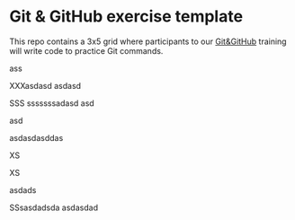 # Git & GitHub exercise template

This repo contains a 3x5 grid where participants to our [Git&GitHub](https://frontend.ro/evenimente/git-incepatori) training will write code to practice Git commands.


ass

XXXasdasd
asdasd

SSS
sssssssadasd
asd

asd

asdasdasddas


XS


XS


asdads


SSsasdadsda
asdasdad
